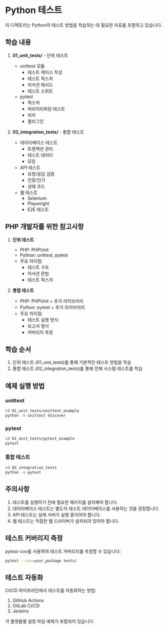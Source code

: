 # Python 테스트

이 디렉토리는 Python의 테스트 방법을 학습하는 데 필요한 자료를 포함하고 있습니다.

## 학습 내용

1. **01_unit_tests/** - 단위 테스트
   - unittest 모듈
     - 테스트 케이스 작성
     - 테스트 픽스처
     - 어서션 메서드
     - 테스트 스위트
   - pytest
     - 픽스처
     - 파라미터화된 테스트
     - 마커
     - 플러그인

2. **02_integration_tests/** - 통합 테스트
   - 데이터베이스 테스트
     - 트랜잭션 관리
     - 테스트 데이터
     - 모킹
   - API 테스트
     - 요청/응답 검증
     - 인증/인가
     - 상태 코드
   - 웹 테스트
     - Selenium
     - Playwright
     - E2E 테스트

## PHP 개발자를 위한 참고사항

1. **단위 테스트**
   - PHP: PHPUnit
   - Python: unittest, pytest
   - 주요 차이점:
     - 테스트 구조
     - 어서션 문법
     - 테스트 픽스처

2. **통합 테스트**
   - PHP: PHPUnit + 추가 라이브러리
   - Python: pytest + 추가 라이브러리
   - 주요 차이점:
     - 테스트 실행 방식
     - 보고서 형식
     - 커버리지 측정

## 학습 순서

1. 단위 테스트 (01_unit_tests)를 통해 기본적인 테스트 방법을 학습
2. 통합 테스트 (02_integration_tests)를 통해 전체 시스템 테스트를 학습

## 예제 실행 방법

### unittest
```bash
cd 01_unit_tests/unittest_example
python -m unittest discover
```

### pytest
```bash
cd 01_unit_tests/pytest_example
pytest
```

### 통합 테스트
```bash
cd 02_integration_tests
python -m pytest
```

## 주의사항

1. 테스트를 실행하기 전에 필요한 패키지를 설치해야 합니다.
2. 데이터베이스 테스트는 별도의 테스트 데이터베이스를 사용하는 것을 권장합니다.
3. API 테스트는 실제 서버가 실행 중이어야 합니다.
4. 웹 테스트는 적절한 웹 드라이버가 설치되어 있어야 합니다.

## 테스트 커버리지 측정

pytest-cov를 사용하여 테스트 커버리지를 측정할 수 있습니다:

```bash
pytest --cov=your_package tests/
```

## 테스트 자동화

CI/CD 파이프라인에서 테스트를 자동화하는 방법:

1. GitHub Actions
2. GitLab CI/CD
3. Jenkins

각 플랫폼별 설정 파일 예제가 포함되어 있습니다. 